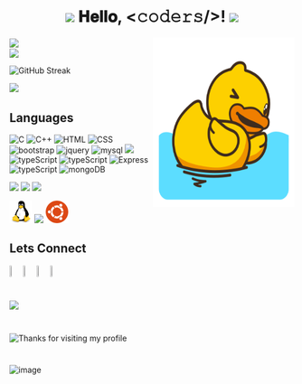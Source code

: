 <h1 align="center">
  <a target="_blank">
    <img src="https://github.com/JayantGoel001/JayantGoel001/blob/master/GIF/Earth.gif" width="24px" style="max-width:100%;">
  </a>
  𝐇𝐞𝐥𝐥𝐨, &lt;𝚌𝚘𝚍𝚎𝚛𝚜/&gt;!
  <a target="_blank">
    <img src="https://github.com/JayantGoel001/JayantGoel001/blob/master/GIF/Hi.gif" width="40px" />
  </a>
</h1>


<img align="right" width="250" height="300" src="anime2.gif"/>



<img align="center" src="https://github-readme-stats.vercel.app/api?username=aashimawadhwa&show_icons=true&include_all_commits=true&bg_color=0000&title_color=ffff&text_color=ffff&icon_color=F34B7D&hide=issues,stars" />

<br>
  <img align="center" src="https://github-readme-stats.vercel.app/api/top-langs/?username=aashimawadhwa&bg_color=0000&title_color=ffff&text_color=ffff&layout=compact" />
<br>

![GitHub Streak](http://github-readme-streak-stats.herokuapp.com/?user=aashimawadhwa&theme=dark)


<a href="https://aashimawadhwa.github.io/portfolio/" target="_blank">
  <img src="https://img.shields.io/badge/-Portfolio-blue"  width="17%";margin-left:20px;margin-right:20px;></img></a>    

  
 ## Languages

<img src="https://img.shields.io/badge/c%20-%2300599C.svg?&style=for-the-badge&logo=c&logoColor=white" alt="C" > 
<img src="https://img.shields.io/badge/c++%20-%2300599C.svg?&style=for-the-badge&logo=c%2B%2B&logoColor=white" alt="C++" > 
<img heignt="30" width="80" src="https://img.shields.io/badge/html5%20-%23E34F26.svg?&style=for-the-badge&logo=html5&logoColor=white" alt="HTML" > 
<img heignt="30" width="80" src="https://img.shields.io/badge/css3%20-%231572B6.svg?&style=for-the-badge&logo=css3&logoColor=white" alt="CSS" >  
<img heignt="30" width="80" src="https://img.shields.io/badge/-Bootstrap-563D7C?style=flat-square&logo=Bootstrap" alt="bootstrap" >  
<img heignt="30" width="80" src="https://img.shields.io/badge/jQuery-0769AD?style=for-the-badge&logo=jquery&logoColor=white" alt="jquery" > 
<img heignt="30" width="80" src="https://img.shields.io/badge/MySQL-00000F?style=for-the-badge&logo=mysql&logoColor=white" alt="mysql" > 


<img heignt="30" width="80" src="https://img.shields.io/badge/JavaScript-F7DF1E?style=for-the-badge&logo=javascript&logoColor=black" > 
<img heignt="30" width="80" src="https://img.shields.io/badge/TypeScript-007ACC?style=for-the-badge&logo=typescript&logoColor=white" alt="typeScript" > 
<img heignt="30" width="80" src="https://img.shields.io/badge/Node.js-43853D?style=for-the-badge&logo=node.js&logoColor=white" alt="typeScript" >
<img heignt="30" width="80" src="https://img.shields.io/badge/Express.js-404D59?style=for-the-badge" alt="Express" > 
<img heignt="30" width="80" src="https://img.shields.io/badge/React-20232A?style=for-the-badge&logo=react&logoColor=61DAFB" alt="typeScript" > 
<img heignt="30" width="80" src="https://img.shields.io/badge/MongoDB-4EA94B?style=for-the-badge&logo=mongodb&logoColor=white" alt="mongoDB" >


<img height="30"  src="https://img.shields.io/badge/-Git-333333?style=flat&logo=git">  <img height="30"  src="https://img.shields.io/badge/-GitHub-333333?style=flat&logo=github">  <img height="30"  src="https://img.shields.io/badge/-Markdown-333333?style=flat&logo=markdown">

<a href = "https://www.linux.org/" target="_blank"><img height="40" src="https://raw.githubusercontent.com/devicons/devicon/master/icons/linux/linux-original.svg" alt="Linux"></a>  <a href = "https://code.visualstudio.com/" target="_blank"><img height="40" src="https://upload.wikimedia.org/wikipedia/commons/thumb/9/9a/Visual_Studio_Code_1.35_icon.svg/1200px-Visual_Studio_Code_1.35_icon.svg.png"></a>  <img height="40" width="40" src="https://raw.githubusercontent.com/github/explore/80688e429a7d4ef2fca1e82350fe8e3517d3494d/topics/ubuntu/ubuntu.png">

## Lets Connect
<a href="https://wa.link/kllndd">
  <img src="https://www.flaticon.com/svg/static/icons/svg/174/174879.svg" height="4%" ; width="4%" ; margin-left:50px;margin-right:20px;padding:20px;></img></a>

<a href="https://www.instagram.com/" target="_blank">
  <img src="https://www.flaticon.com/svg/static/icons/svg/174/174855.svg" height="4%" ; width="4%";margin-left:20px;margin-right:20px;></img></a>            
<a href="https://www.facebook.com/" target="_blank">
  <img src="https://www.flaticon.com/svg/static/icons/svg/174/174848.svg" height="4%" ; width="4%" ; margin-left:20px;margin-right:20px;></img></a>


  <a href="www.linkedin.com/in/aashima-wadhwa-0468771bb" target="_blank">
    <img src="https://www.flaticon.com/svg/static/icons/svg/174/174857.svg" height="4%" ; width="4%" ; margin-left:20px;></img></a>
  
  # 
  <img src="https://komarev.com/ghpvc/?username=aashimawadhwa" width=160px/>
 
#
    
  <img height="120" alt="Thanks for visiting my profile" width="100%" src="https://github.com/dibyendu415/dibyendu415/blob/master/marquee.svg" />

  
  #
  
  ![image](https://user-images.githubusercontent.com/73706697/123554226-9df6cf80-d79c-11eb-90f9-fc1d2a28d8c4.png)
  











